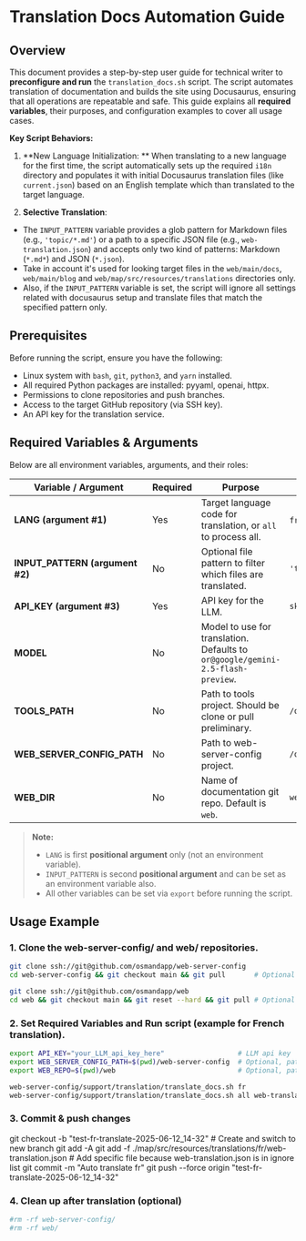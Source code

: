 # Translation Docs Automation Guide

## Overview

This document provides a step-by-step user guide for technical writer to **preconfigure and run** the `translation_docs.sh` script.
The script automates translation of documentation and builds the site using Docusaurus, ensuring that all operations are repeatable and safe.
This guide explains all **required variables**, their purposes, and configuration examples to cover all usage cases.

**Key Script Behaviors:**

1. **New Language Initialization: ** When translating to a new language for the first time, the script automatically sets up the required `i18n` directory and
   populates it with initial Docusaurus translation files (like `current.json`) based on an English template which than translated to the target language.

2. **Selective Translation**:

- The `INPUT_PATTERN` variable provides a glob pattern for Markdown files (e.g., `'topic/*.md'`) or a path to a specific JSON file (e.g.,
  `web-translation.json`) and accepts only two kind of patterns: Markdown (`*.md*`) and JSON (`*.json`).
- Take in account it's used for looking target files in the `web/main/docs`, `web/main/blog` and `web/map/src/resources/translations` directories only.
- Also, if the `INPUT_PATTERN` variable is set, the script will ignore all settings related with docusaurus setup and translate files that match the specified
  pattern only.

## Prerequisites

Before running the script, ensure you have the following:

- Linux system with `bash`, `git`, `python3`, and `yarn` installed.
- All required Python packages are installed: pyyaml, openai, httpx.
- Permissions to clone repositories and push branches.
- Access to the target GitHub repository (via SSH key).
- An API key for the translation service.

## Required Variables & Arguments

Below are all environment variables, arguments, and their roles:

| Variable / Argument             | Required | Purpose                                                                         | Example                 |
|---------------------------------|----------|---------------------------------------------------------------------------------|-------------------------|
| **LANG (argument #1)**          | Yes      | Target language code for translation, or `all` to process all.                  | `fr`, `de`, `all`       |
| **INPUT_PATTERN (argument #2)** | No       | Optional file pattern to filter which files are translated.                     | `'topic/*.md'`          |
| **API_KEY (argument #3)**       | Yes      | API key for the LLM.                                                            | `sk-abc123xyz`          |
| **MODEL**                       | No       | Model to use for translation. Defaults to `or@google/gemini-2.5-flash-preview`. |                         |
| **TOOLS_PATH**                  | No       | Path to tools project. Should be clone or pull preliminary.                     | `/opt/projects/tools`   |
| **WEB_SERVER_CONFIG_PATH**      | No       | Path to web-server-config project.                                              | `/opt/projects/website` |
| **WEB_DIR**                     | No       | Name of documentation git repo. Default is `web`.                               | `web`                   |

> **Note:**
> - `LANG` is first **positional argument** only (not an environment variable).
> - `INPUT_PATTERN` is second **positional argument** and can be set as an environment variable also.
> - All other variables can be set via `export` before running the script.

## Usage Example

### 1. Clone the web-server-config/ and web/ repositories.

```bash
git clone ssh://git@github.com/osmandapp/web-server-config                      # Clone web-server-config
cd web-server-config && git checkout main && git pull       # Optional if you want to use a different branch

git clone ssh://git@github.com/osmandapp/web                                    # Clone web
cd web && git checkout main && git reset --hard && git pull # Optional if you want to use a different branch
```

### 2. Set Required Variables and Run script (example for French translation).

```bash
export API_KEY="your_LLM_api_key_here"                  # LLM api key
export WEB_SERVER_CONFIG_PATH=$(pwd)/web-server-config  # Optional, path to web-server-config
export WEB_REPO=$(pwd)/web                              # Optional, path to web

web-server-config/support/translation/translate_docs.sh fr                       # Example to translate all files to French
web-server-config/support/translation/translate_docs.sh all web-translation.json # Example to translate only web-translation.json to all current languages
```

### 3. Commit & push changes

git checkout -b "test-fr-translate-2025-06-12_14-32"                # Create and switch to new branch
git add -A
git add -f ./map/src/resources/translations/fr/web-translation.json # Add specific file because web-translation.json is in ignore list
git commit -m "Auto translate fr"
git push --force origin "test-fr-translate-2025-06-12_14-32"

### 4. Clean up after translation (optional)

```bash
#rm -rf web-server-config/
#rm -rf web/
